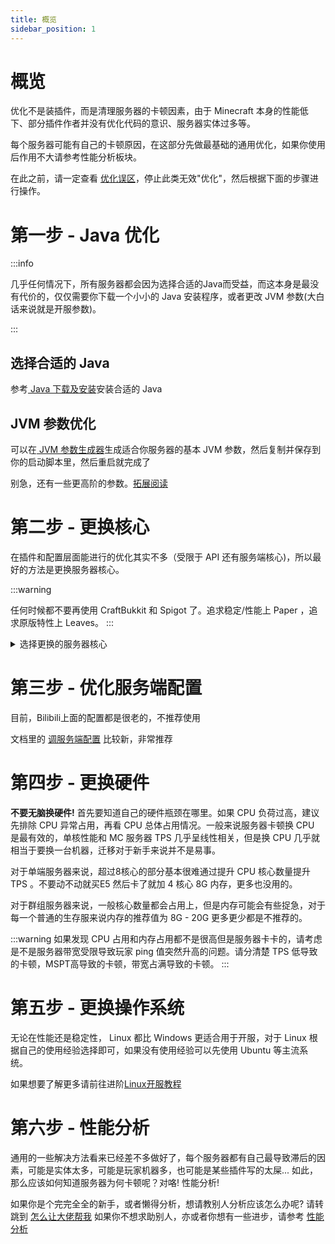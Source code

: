 ```yaml
---
title: 概览
sidebar_position: 1
---
```


# 概览

优化不是装插件，而是清理服务器的卡顿因素，由于 Minecraft 本身的性能低下、部分插件作者并没有优化代码的意识、服务器实体过多等。

每个服务器可能有自己的卡顿原因，在这部分先做最基础的通用优化，如果你使用后作用不大请参考性能分析板块。

在此之前，请一定查看 [优化误区](优化插件.md)，停止此类无效"优化"，然后根据下面的步骤进行操作。

# 第一步 - Java 优化

:::info

几乎任何情况下，所有服务器都会因为选择合适的Java而受益，而这本身是最没有代价的，仅仅需要你下载一个小小的 Java 安装程序，或者更改 JVM 参数(大白话来说就是开服参数)。

:::

## 选择合适的 Java

参考[ Java 下载及安装](/docs/preparation/下载和安装java.md)安装合适的 Java

## JVM 参数优化

可以在[ JVM 参数生成器](https://startmc.jakaco.xyz/)生成适合你服务器的基本 JVM 参数，然后复制并保存到你的启动脚本里，然后重启就完成了

别急，还有一些更高阶的参数。[拓展阅读](https://blog.binklac.com/e6ad4dc21152)

# 第二步 - 更换核心

在插件和配置层面能进行的优化其实不多（受限于 API 还有服务端核心)，所以最好的方法是更换服务器核心。

:::warning

任何时候都不要再使用 CraftBukkit 和 Spigot 了。追求稳定/性能上 Paper ，追求原版特性上 Leaves。
:::

<details>

<summary>选择更换的服务器核心</summary>

此处只是作为最基础的核心选择推荐，完整版请查看[核心选择](/docs/start/server-core-choose.md)

## Paper - 追求稳定 *推荐度★★★★☆*

如果是第一次开服，或者追求稳定，请使用 Paper 。任何时候想更换其他核心可以随时更换如 Purpur / Leaf 等核心。

## Purpur - 稳定性与性能最佳选择 *推荐度★★★★★*

如果你并不是追求更极致的性能，Purpur 你最好的选择，只需要替换掉核心就可以，Purpur 兼容全部插件!!

## Leaf - 极致性能 *推荐度★★★★☆*

前往 Leaf 的 Github Action 下载最新核心，然后替换!!，Leaf 兼容你的绝大部分插件(已知仅有一个不兼容，但在插件的分支解决)

## Folia - 硬件利用率超高的高性能，但兼容性较差 *推荐度★★★☆☆*

如果你的服务器对插件的需求不大，或者你的插件已全部兼容 Folia ，那你就可以选择切换到这个核心，你的tps有绝对巨大的提升(甚至超过了 Leaf )

</details>

# 第三步 - 优化服务端配置

目前，Bilibili上面的配置都是很老的，不推荐使用

文档里的 [调服务端配置](调服务端配置.md) 比较新，非常推荐

# 第四步 - 更换硬件

**不要无脑换硬件!** 首先要知道自己的硬件瓶颈在哪里。如果 CPU 负荷过高，建议先排除 CPU 异常占用，再看 CPU 总体占用情况。一般来说服务器卡顿换 CPU 是最有效的，单核性能和 MC 服务器 TPS 几乎呈线性相关，但是换 CPU 几乎就相当于要换一台机器，迁移对于新手来说并不是易事。

对于单端服务器来说，超过8核心的部分基本很难通过提升 CPU 核心数量提升 TPS 。不要动不动就买E5 然后卡了就加 4 核心 8G 内存，更多也没用的。

对于群组服务器来说，一般核心数量都会占用上，但是内存可能会有些捉急，对于每一个普通的生存服来说内存的推荐值为 8G - 20G 更多更少都是不推荐的。

:::warning
如果发现 CPU 占用和内存占用都不是很高但是服务器卡卡的，请考虑是不是服务器带宽受限导致玩家 ping 值突然升高的问题。请分清楚 TPS 低导致的卡顿，MSPT高导致的卡顿，带宽占满导致的卡顿。
:::

# 第五步 - 更换操作系统

无论在性能还是稳定性， Linux 都比 Windows 更适合用于开服，对于 Linux 根据自己的使用经验选择即可，如果没有使用经验可以先使用 Ubuntu 等主流系统。

如果想要了解更多请前往进阶[Linux开服教程](/docs/sundry/进阶教程/Linux%E5%BC%80%E6%9C%8D/Linux%E5%BC%80%E6%9C%8D%E6%95%99%E7%A8%8B.md)

# 第六步 - 性能分析

通用的一些解决方法看来已经差不多做好了，每个服务器都有自己最导致滞后的因素，可能是实体太多，可能是玩家机器多，也可能是某些插件写的太屎... 如此，那么应该如何知道服务器为何卡顿呢？对咯! 性能分析!

如果你是个完完全全的新手，或者懒得分析，想请教别人分析应该怎么办呢? 请转跳到 [怎么让大佬帮我](怎么让大佬帮我.md)
如果你不想求助别人，亦或者你想有一些进步，请参考 [性能分析](性能分析.md)
